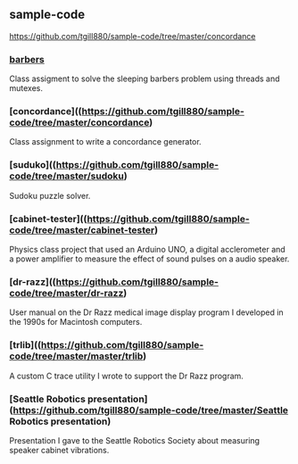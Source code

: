 ## sample-code
https://github.com/tgill880/sample-code/tree/master/concordance
### [barbers](https://github.com/tgill880/sample-code/tree/master/barbers)
Class assigment to solve the sleeping barbers problem using threads and mutexes.

### [concordance]((https://github.com/tgill880/sample-code/tree/master/concordance)
Class assignment to write a concordance generator.

### [suduko]((https://github.com/tgill880/sample-code/tree/master/sudoku)
Sudoku puzzle solver.

### [cabinet-tester]((https://github.com/tgill880/sample-code/tree/master/cabinet-tester)
Physics class project that used an Arduino UNO, a digital acclerometer and a power amplifier to measure the effect 
of sound pulses on a audio speaker.

### [dr-razz]((https://github.com/tgill880/sample-code/tree/master/dr-razz)
User manual on the Dr Razz medical image display program I developed in the 1990s for Macintosh computers.

### [trlib]((https://github.com/tgill880/sample-code/tree/master/master/trlib)
A custom C trace utility I wrote to support the Dr Razz program.

### [Seattle Robotics presentation](https://github.com/tgill880/sample-code/tree/master/Seattle Robotics presentation)
Presentation I gave to the Seattle Robotics Society about measuring speaker cabinet vibrations.
